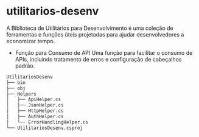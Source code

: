 # utilitarios-desenv
A Biblioteca de Utilitários para Desenvolvimento é uma coleção de ferramentas e funções úteis projetadas para ajudar desenvolvedores a economizar tempo.

- Função para Consumo de API
Uma função para facilitar o consumo de APIs, incluindo tratamento de erros e configuração de cabeçalhos padrão.

```bash
UtilitariosDesenv
├── bin
├── obj
├── Helpers
│   ├── ApiHelper.cs
│   ├── JsonHelper.cs
│   ├── HttpHelper.cs
│   ├── AuthHelper.cs
│   └── ErrorHandlingHelper.cs
└── UtilitariosDesenv.csproj
```